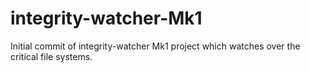 # integrity-watcher-Mk1
Initial commit of integrity-watcher Mk1 project which watches over the critical file systems.
